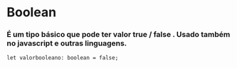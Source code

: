# Boolean
### É um tipo básico que pode ter valor true / false . Usado também no javascript e outras linguagens.
```
let valorbooleano: boolean = false;
```
